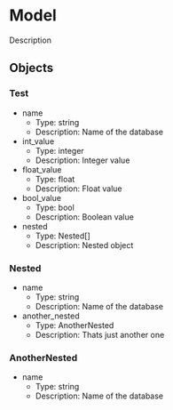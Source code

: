 # Model

Description

## Objects

### Test

- name
  - Type: string
  - Description: Name of the database
- int_value
  - Type: integer
  - Description: Integer value
- float_value
  - Type: float
  - Description: Float value
- bool_value
  - Type: bool
  - Description: Boolean value
- nested
  - Type: Nested[]
  - Description: Nested object

### Nested

- name
  - Type: string
  - Description: Name of the database
- another_nested
  - Type: AnotherNested
  - Description: Thats just another one

### AnotherNested

- name
  - Type: string
  - Description: Name of the database
